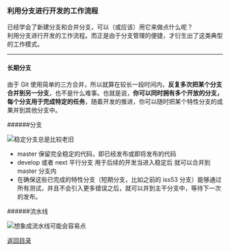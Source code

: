 
### 利用分支进行开发的工作流程

已经学会了新建分支和合并分支，可以（或应该）用它来做点什么呢？   
利用分支进行开发的工作流程。而正是由于分支管理的便捷，才衍生出了这类典型的工作模式。

- - - 

#### 长期分支   

由于 Git 使用简单的三方合并，所以就算在较长一段时间内，**反复多次把某个分支合并到另一分支**，也不是什么难事。也就是说，**你可以同时拥有多个开放的分支，每个分支用于完成特定的任务**，随着开发的推进，你可以随时把某个特性分支的成果并到其他分支中。

######分支    

![稳定分支总是比较老旧](http://git-scm.com/figures/18333fig0318-tn.png)

* master 保留完全稳定的代码，即已经发布或即将发布的代码     
* develop 或者 next 平行分支 用于后续的开发当进入稳定后 就可以合并到 master 分支内    
* 在确保这些已完成的特性分支（短期分支，比如之前的 iss53 分支）能够通过所有测试，并且不会引入更多错误之后，就可以并到主干分支中，等待下一次的发布。

######流水线

![想象成流水线可能会容易点](http://git-scm.com/figures/18333fig0319-tn.png)









[返回目录](https://github.com/wdyggh/note)
